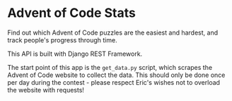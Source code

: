 # Advent of Code Stats

Find out which Advent of Code puzzles are the easiest and hardest, and track people's progress through time.

This API is built with Django REST Framework.

The start point of this app is the `get_data.py` script, which scrapes the Advent of Code website to collect the data.
This should only be done once per day during the contest - please respect Eric's wishes not to overload the website with requests!

